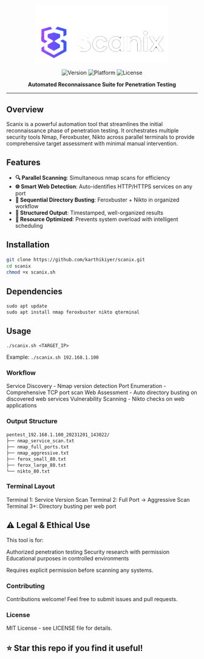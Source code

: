 
<div align="center">

<img src="https://github.com/karthikparambil/scanix/blob/main/assets/images/scanix-bgrm.png" width="350" alt="Scanix Logo">

<br>

![Version](https://img.shields.io/badge/Version-1.0-blue)
![Platform](https://img.shields.io/badge/Platform-Linux-orange)
![License](https://img.shields.io/badge/License-MIT-green)

**Automated Reconnaissance Suite for Penetration Testing**

</div>

---









## Overview

Scanix is a powerful automation tool that streamlines the initial reconnaissance phase of penetration testing. It orchestrates multiple security tools Nmap, Feroxbuster, Nikto across parallel terminals to provide comprehensive target assessment with minimal manual intervention.

## Features

- **🔍 Parallel Scanning**: Simultaneous nmap scans for efficiency
- **🌐 Smart Web Detection**: Auto-identifies HTTP/HTTPS services on any port
- **📁 Sequential Directory Busting**: Feroxbuster + Nikto in organized workflow
- **💾 Structured Output**: Timestamped, well-organized results
- **🎯 Resource Optimized**: Prevents system overload with intelligent scheduling

##  Installation

```bash
git clone https://github.com/karthikiyer/scanix.git
cd scanix
chmod +x scanix.sh
```
## Dependencies
```
sudo apt update
sudo apt install nmap feroxbuster nikto qterminal
```
## Usage
```
./scanix.sh <TARGET_IP>
```
Example:
``
./scanix.sh 192.168.1.100
``<br>
### Workflow

Service Discovery - Nmap version detection
Port Enumeration - Comprehensive TCP port scan
Web Assessment - Auto directory busting on discovered web services
Vulnerability Scanning - Nikto checks on web applications

### Output Structure
```
pentest_192.168.1.100_20231201_143022/
├── nmap_service_scan.txt
├── nmap_full_ports.txt
├── nmap_aggressive.txt
├── ferox_small_80.txt
├── ferox_large_80.txt
└── nikto_80.txt
```
### Terminal Layout

Terminal 1: Service Version Scan
Terminal 2: Full Port → Aggressive Scan
Terminal 3+: Directory busting per web port

## ⚠️ Legal & Ethical Use

This tool is for:

Authorized penetration testing
Security research with permission
Educational purposes in controlled environments

Requires explicit permission before scanning any systems.
### Contributing

Contributions welcome! Feel free to submit issues and pull requests.
### License

MIT License - see LICENSE file for details.

## ⭐ Star this repo if you find it useful!

